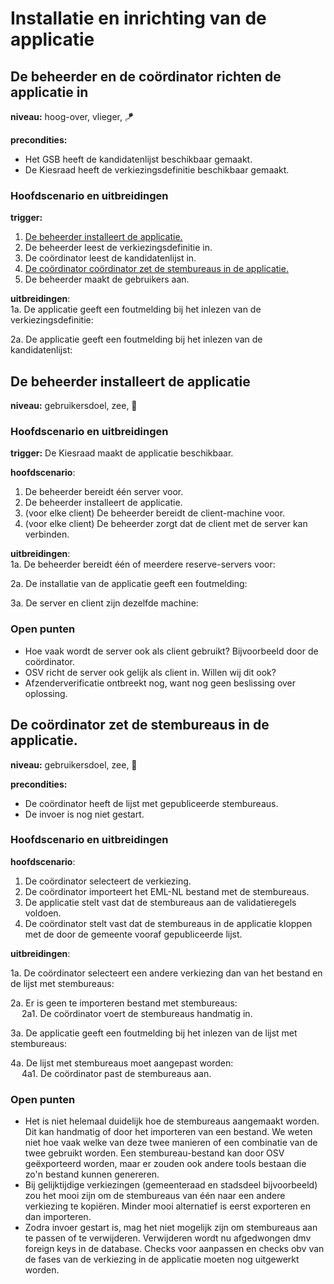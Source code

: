 # Installatie en inrichting van de applicatie

## De beheerder en de coördinator richten de applicatie in

__niveau:__ hoog-over, vlieger, 🪁

__precondities:__

- Het GSB heeft de kandidatenlijst beschikbaar gemaakt.
- De Kiesraad heeft de verkiezingsdefinitie beschikbaar gemaakt.

### Hoofdscenario en uitbreidingen

__trigger:__

1. [De beheerder installeert de applicatie.](#de-beheerder-installeert-de-applicatie)
2. De beheerder leest de verkiezingsdefinitie in.
3. De coördinator leest de kandidatenlijst in.
4. [De coördinator coördinator zet de stembureaus in de applicatie.](#de-coördinator-zet-de-stembureaus-in-de-applicatie)
5. De beheerder maakt de gebruikers aan.

__uitbreidingen__:  
1a. De applicatie geeft een foutmelding bij het inlezen van de verkiezingsdefinitie:

2a. De applicatie geeft een foutmelding bij het inlezen van de kandidatenlijst:


## De beheerder installeert de applicatie

__niveau:__ gebruikersdoel, zee, 🌊

### Hoofdscenario en uitbreidingen

__trigger:__ De Kiesraad maakt de applicatie beschikbaar.

__hoofdscenario__:

1. De beheerder bereidt één server voor.
2. De beheerder installeert de applicatie.
3. (voor elke client) De beheerder bereidt de client-machine voor.
4. (voor elke client) De beheerder zorgt dat de client met de server kan verbinden.

__uitbreidingen__:  
1a. De beheerder bereidt één of meerdere reserve-servers voor:

2a. De installatie van de applicatie geeft een foutmelding:

3a. De server en client zijn dezelfde machine:

### Open punten

- Hoe vaak wordt de server ook als client gebruikt? Bijvoorbeeld door de coördinator.
- OSV richt de server ook gelijk als client in. Willen wij dit ook?
- Afzenderverificatie ontbreekt nog, want nog geen beslissing over oplossing.


## De coördinator zet de stembureaus in de applicatie.

__niveau:__ gebruikersdoel, zee, 🌊

__precondities:__

- De coördinator heeft de lijst met gepubliceerde stembureaus.
- De invoer is nog niet gestart.

### Hoofdscenario en uitbreidingen

__hoofdscenario__:

1. De coördinator selecteert de verkiezing.
2. De coördinator importeert het EML-NL bestand met de stembureaus.
3. De applicatie stelt vast dat de stembureaus aan de validatieregels voldoen.
4. De coördinator stelt vast dat de stembureaus in de applicatie kloppen met de door de gemeente vooraf gepubliceerde lijst.

__uitbreidingen__:  

1a. De coördinator selecteert een andere verkiezing dan van het bestand en de lijst met stembureaus:

2a. Er is geen te importeren bestand met stembureaus:  
&emsp; 2a1. De coördinator voert de stembureaus handmatig in.

3a. De applicatie geeft een foutmelding bij het inlezen van de lijst met stembureaus:

4a. De lijst met stembureaus moet aangepast worden:  
&emsp; 4a1. De coördinator past de stembureaus aan.

### Open punten

- Het is niet helemaal duidelijk hoe de stembureaus aangemaakt worden. Dit kan handmatig of door het importeren van een
  bestand. We weten niet hoe vaak welke van deze twee manieren of een combinatie van de twee gebruikt worden. Een
  stembureau-bestand kan door OSV geëxporteerd worden, maar er zouden ook andere tools bestaan die zo'n bestand kunnen
  genereren.
- Bij gelijktijdige verkiezingen (gemeenteraad en stadsdeel bijvoorbeeld) zou het mooi zijn om de stembureaus van één
  naar een andere verkiezing te kopiëren. Minder mooi alternatief is eerst exporteren en dan importeren.
- Zodra invoer gestart is, mag het niet mogelijk zijn om stembureaus aan te passen of te verwijderen. Verwijderen wordt nu
  afgedwongen dmv foreign keys in de database. Checks voor aanpassen en checks obv van de fases van de verkiezing in de
  applicatie moeten nog uitgewerkt worden.
